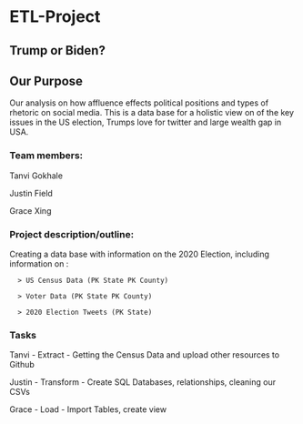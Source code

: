 # ETL-Project
 
## Trump or Biden? 

## Our Purpose
Our analysis on how affluence effects political positions and types of rhetoric on social media. This is a data base for a holistic view on of the key issues in the US election, Trumps love for twitter and large wealth gap in USA. 
 
### Team members:
Tanvi Gokhale

Justin Field

Grace Xing
 
### Project description/outline:
Creating a data base with information on the 2020 Election, including information on :

      > US Census Data (PK State PK County)
      
      > Voter Data (PK State PK County)
      
      > 2020 Election Tweets (PK State)

### Tasks
Tanvi - Extract - Getting the Census Data and upload other resources to Github

Justin - Transform - Create SQL Databases, relationships,  cleaning our CSVs

Grace - Load - Import Tables, create view
